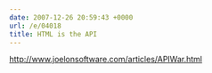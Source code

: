 ```yaml
---
date: 2007-12-26 20:59:43 +0000
url: /e/04018
title: HTML is the API
---
```


http://www.joelonsoftware.com/articles/APIWar.html
